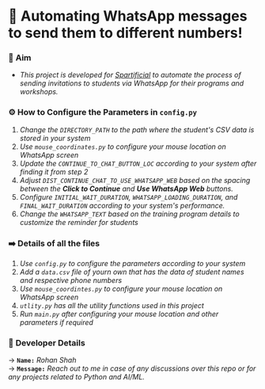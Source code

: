 # 📩 Automating WhatsApp messages to send them to different numbers!

### 🎯 **Aim**           
* _This project is developed for [Spartificial](https://spartificial.com) to automate the process of sending invitations to students via WhatsApp for their programs and workshops._

### ⚙️ **How to Configure the Parameters in `config.py`**
1. _Change the `DIRECTORY_PATH` to the path where the student's CSV data is stored in your system_
2. _Use `mouse_coordinates.py` to configure your mouse location on WhatsApp screen_
3. _Update the `CONTINUE_TO_CHAT_BUTTON_LOC` according to your system after finding it from step 2_
4. _Adjust `DIST_CONTINUE_CHAT_TO_USE_WHATSAPP_WEB` based on the spacing between the **Click to Continue** and **Use WhatsApp Web** buttons._
5. _Configure `INITIAL_WAIT_DURATION`, `WHATSAPP_LOADING_DURATION`, and `FINAL_WAIT_DURATION` according to your system's performance._
6. _Change the `WHATSAPP_TEXT` based on the training program details to customize the reminder for students_
   
### ➡️ **Details of all the files**
1. _Use `config.py` to configure the parameters according to your system_
2. _Add a `data.csv` file of yourn own that has the data of student names and respective phone numbers_
3. _Use `mouse_coordintes.py` to configure your mouse location on WhatsApp screen_
4. _`utlity.py` has all the utility functions used in this project_
5. _Run `main.py` after configuring your mouse location and other parameters if required_

### 🤝 **Developer Details**
$\rightarrow$ **`Name:`** *Rohan Shah*           
$\rightarrow$ **`Message:`** *Reach out to me in case of any discussions over this repo or for any projects related to Python and AI/ML.*




